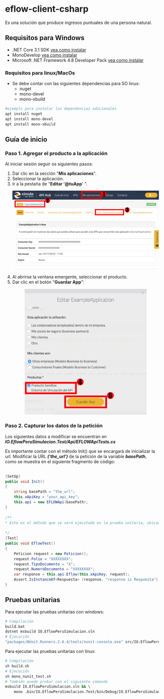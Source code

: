 # eflow-client-csharp

Es una solución que produce ingresos puntuales de una persona natural.

## Requisitos para Windows

- .NET Core 3.1 SDK [vea como instalar][1]
- MonoDevelop [vea como instalar][2]
- Microsoft .NET Framework 4.8 Developer Pack [vea como instalar][3]

### Requisitos para linux/MacOs
- Se debe contar con las siguientes dependencias para SO linux:
    - nuget
    - mono-devel
    - mono-xbuild

```sh
#ejemplo para instalar las dependencias adicionales
apt install nuget
apt install mono-devel
apt install mono-xbuild
```

## Guía de inicio

### Paso 1. Agregar el producto a la aplicación

Al iniciar sesión seguir os siguientes pasos:

 1. Dar clic en la sección "**Mis aplicaciones**".
 2. Seleccionar la aplicación.
 3. Ir a la pestaña de "**Editar '@tuApp**' ".
    <p align="center">
      <img src="https://github.com/APIHub-CdC/imagenes-cdc/blob/master/edit_applications.jpg" width="900">
    </p>
 4. Al abrirse la ventana emergente, seleccionar el producto.
 5. Dar clic en el botón "**Guardar App**":
    <p align="center">
      <img src="https://github.com/APIHub-CdC/imagenes-cdc/blob/master/selected_product.jpg" width="400">
    </p>

### Paso 2. Capturar los datos de la petición

Los siguientes datos a modificar se encuentran en ***IO.EflowPeruSimulacion.Test/Api/EFLOWApiTests.cs***

Es importante contar con el método Init() que se encargará de inicializar la url. Modificar la URL ***('the_url')*** de la petición de la variable ***basePath***, como se muestra en el siguiente fragmento de código:

```csharp

[SetUp]
public void Init()
{
    string basePath = "the_url";
    this.xApiKey = "your_api_key";
    this.api = new EFLOWApi(basePath);
}  

/**
* Este es el método que se será ejecutado en la prueba unitaria, ubicado en path/to/repository/src/IO.EflowPeruSimulacion.Test/Api/EFLOWApiTests.cs 

*/
[Test]
public void EflowTest()
{
    Peticion request = new Peticion();
    request.Folio = "XXXXXXXX";
    request.TipoDocumento = "X";
    request.NumeroDocumento = "XXXXXXXX";
    var response = this.api.Eflow(this.xApiKey, request);
    Assert.IsInstanceOf<Respuesta> (response, "response is Respuesta");
}
```
## Pruebas unitarias

Para ejecutar las pruebas unitarias con windows:
```sh
# Compilación
build.bat
dotnet msbuild IO.EflowPeruSimulacion.sln
# Ejecución
"packages/NUnit.Runners.2.6.4/tools/nunit-console.exe" src/IO.EflowPeruSimulacion.Test/bin/Debug/IO.EflowPeruSimulacion.Test.dll

```

Para ejecutar las pruebas unitarias con linux:

```sh
# Compilación
sh build.sh
# Ejecución
sh mono_nunit_test.sh
# También puede probar con el siguiente comando
msbuild IO.EflowPeruSimulacion.sln && \
    mono .bin/IO.EflowPeruSimulacion.Test/bin/Debug/IO.EflowPeruSimulacion.Test.dll

```

[1]: https://dotnet.microsoft.com/download
[2]: https://www.mono-project.com/download/stable/#download-win
[3]: https://www.microsoft.com/es-mx/download/details.aspx?id=30653

